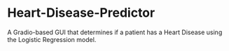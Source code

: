 # Heart-Disease-Predictor
A Gradio-based GUI that determines if a patient has a Heart Disease using the Logistic Regression model. 
